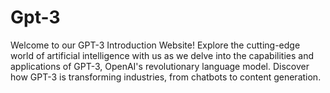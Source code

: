 # Gpt-3
Welcome to our GPT-3 Introduction Website! Explore the cutting-edge world of artificial intelligence with us as we delve into the capabilities and applications of GPT-3, OpenAI's revolutionary language model. Discover how GPT-3 is transforming industries, from chatbots to content generation.

